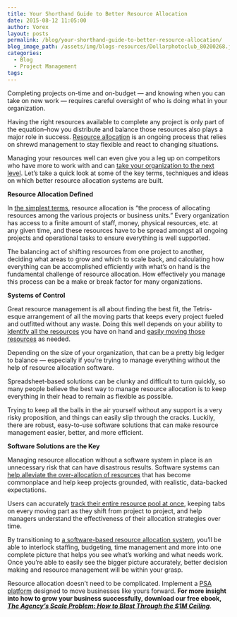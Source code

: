 ```yaml
---
title: Your Shorthand Guide to Better Resource Allocation
date: 2015-08-12 11:05:00
author: Vorex
layout: posts
permalink: /blog/your-shorthand-guide-to-better-resource-allocation/
blog_image_path: /assets/img/blogs-resources/Dollarphotoclub_80200268.jpg
categories:
  - Blog
  - Project Management
tags:  
---
```



Completing projects on-time and on-budget — and knowing when you can take on new work — requires careful oversight of who is doing what in your organization.

Having the right resources available to complete any project is only part of the equation–how you distribute and balance those resources also plays a major role in success. [Resource allocation](http://searchcio.techtarget.com/definition/resource-allocation) is an ongoing process that relies on shrewd management to stay flexible and react to changing situations.<!--more-->

Managing your resources well can even give you a leg up on competitors who have more to work with and can [take your organization to the next level](http://www.vorex.com/media/vorex-a-leader-in-cloud-based-psa-solutions-announces-customer-agreement-with-alere-health-to-be-its-resource-utilization-software-provider/). Let’s take a quick look at some of the key terms, techniques and ideas on which better resource allocation systems are built.

**Resource Allocation Defined**

In [the simplest terms](http://www.investorwords.com/4218/resource_allocation.html), resource allocation is “the process of allocating resources among the various projects or business units.” Every organization has access to a finite amount of staff, money, physical resources, etc. at any given time, and these resources have to be spread amongst all ongoing projects and operational tasks to ensure everything is well supported.

The balancing act of shifting resources from one project to another, deciding what areas to grow and which to scale back, and calculating how everything can be accomplished efficiently with what’s on hand is the fundamental challenge of resource allocation. How effectively you manage this process can be a make or break factor for many organizations.

**Systems of Control**

Great resource management is all about finding the best fit, the Tetris-esque arrangement of all the moving parts that keeps every project fueled and outfitted without any waste. Doing this well depends on your ability to [identify all the resources](http://www.mckinsey.com/insights/corporate_finance/unearthing_the_sources_of_value_hiding_in_your_corporate_portfolio) you have on hand and [easily moving those resources](http://www.mckinsey.com/insights/managing_in_uncertainty/dynamic_management_better_decisions_in_uncertain_times) as needed.

Depending on the size of your organization, that can be a pretty big ledger to balance — especially if you’re trying to manage everything without the help of resource allocation software.

Spreadsheet-based solutions can be clunky and difficult to turn quickly, so many people believe the best way to manage resource allocation is to keep everything in their head to remain as flexible as possible.

Trying to keep all the balls in the air yourself without any support is a very risky proposition, and things can easily slip through the cracks. Luckily, there are robust, easy-to-use software solutions that can make resource management easier, better, and more efficient.

**Software Solutions are the Key**

Managing resource allocation without a software system in place is an unnecessary risk that can have disastrous results. Software systems can [help alleviate the over-allocation of resources](http://www.techrepublic.com/article/the-keys-to-resource-allocation/) that has become commonplace and help keep projects grounded, with realistic, data-backed expectations.

Users can accurately [track their entire resource pool at once](http://www.vorex.com/stop-bootstrapping-pinching-pennies-is-costing-you-business/), keeping tabs on every moving part as they shift from project to project, and help managers understand the effectiveness of their allocation strategies over time.

By transitioning to [a software-based resource allocation system](https://www.comindware.com/platform/resource-allocation-how-to-properly-plan-resources-within-your-company/), you’ll be able to interlock staffing, budgeting, time management and more into one complete picture that helps you see what’s working and what needs work. Once you’re able to easily see the bigger picture accurately, better decision making and resource management will be within your grasp.

Resource allocation doesn’t need to be complicated. Implement a [PSA platform](http://www.vorex.com/industries/architecture-engineering-construction/) designed to move businesses like yours forward. **For more insight into how to grow your business successfully, download our free ebook, [*The Agency’s Scale Problem: How to Blast Through the $1M Ceiling*](http://vorex.hs-sites.com/agency-scale-ebook?__hstc=100746398.b2843db0333d5242d1d7cad84e1e93d1.1428948442272.1437401497265.1437496554060.52&amp;__hssc=100746398.11.1437496554060&amp;__hsfp=3345652249)**.
